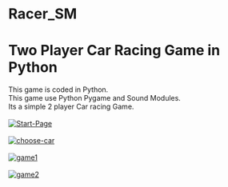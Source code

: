 # Racer_SM
<h1>Two Player Car Racing Game in Python</h1>
This game is coded in Python.</br>
This game use Python Pygame and Sound Modules.</br>
Its a simple 2 player Car racing Game.</br></br>
<a href="https://ibb.co/qJm7rQf"><img src="https://i.ibb.co/mNhbcWw/Start-Page.png" alt="Start-Page" border="0"></a><br /><a target='_blank' href='https://imgbb.com/'></a><br/>
<a href="https://ibb.co/0ywf4HQ"><img src="https://i.ibb.co/r2WZ8Dv/choose-car.png" alt="choose-car" border="0"></a><br /><a target='_blank' href='https://imgbb.com/'></a><br/>
<a href="https://ibb.co/bQKJxSP"><img src="https://i.ibb.co/34CzwD7/game1.png" alt="game1" border="0"></a><br /><a target='_blank' href='https://imgbb.com/'></a><br/>
<a href="https://ibb.co/jZLbzxD"><img src="https://i.ibb.co/gFDmdXJ/game2.png" alt="game2" border="0"></a><br /><a target='_blank' href='https://imgbb.com/'></a><br/>
